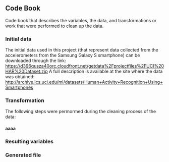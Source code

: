 ## Code Book

Code book that describes the variables, the data, and transformations or work that were performed to clean up the data.

### Initial data

The initial data used in this project (that represent data collected from the accelerometers from the Samsung Galaxy S smartphone) can be downloaded through the link:
https://d396qusza40orc.cloudfront.net/getdata%2Fprojectfiles%2FUCI%20HAR%20Dataset.zip
A full description is available at the site where the data was obtained:
http://archive.ics.uci.edu/ml/datasets/Human+Activity+Recognition+Using+Smartphones


### Transformation

The following steps were permormed during the cleaning process of the data:

#### aaaa

### Resulting variables


### Generated file
